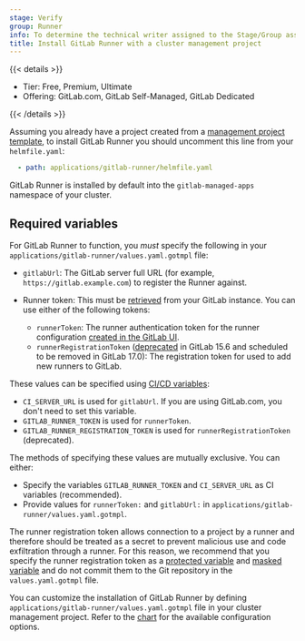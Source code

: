```yaml
---
stage: Verify
group: Runner
info: To determine the technical writer assigned to the Stage/Group associated with this page, see https://handbook.gitlab.com/handbook/product/ux/technical-writing/#assignments
title: Install GitLab Runner with a cluster management project
---
```


{{< details >}}

- Tier: Free, Premium, Ultimate
- Offering: GitLab.com, GitLab Self-Managed, GitLab Dedicated

{{< /details >}}

Assuming you already have a project created from a
[management project template](../../../../clusters/management_project_template.md), to install GitLab Runner you should
uncomment this line from your `helmfile.yaml`:

```yaml
  - path: applications/gitlab-runner/helmfile.yaml
```

GitLab Runner is installed by default into the `gitlab-managed-apps` namespace of your cluster.

## Required variables

For GitLab Runner to function, you _must_ specify the following in your
`applications/gitlab-runner/values.yaml.gotmpl` file:

- `gitlabUrl`: The GitLab server full URL (for example, `https://gitlab.example.com`)
  to register the Runner against.
- Runner token: This must be [retrieved](../../../../../ci/runners/_index.md) from your GitLab instance. You can use
  either of the following tokens:

  - `runnerToken`: The runner authentication token for the runner configuration [created in the GitLab UI](../../../../../ci/runners/runners_scope.md).
  - `runnerRegistrationToken` ([deprecated](https://gitlab.com/gitlab-org/gitlab/-/merge_requests/102681) in GitLab 15.6 and scheduled to be removed in GitLab 17.0): The registration token for used to add new runners to GitLab.

These values can be specified using [CI/CD variables](../../../../../ci/variables/_index.md):

- `CI_SERVER_URL` is used for `gitlabUrl`. If you are using GitLab.com, you don't need to set this variable.
- `GITLAB_RUNNER_TOKEN` is used for `runnerToken`.
- `GITLAB_RUNNER_REGISTRATION_TOKEN` is used for `runnerRegistrationToken` (deprecated).

The methods of specifying these values are mutually exclusive. You can either:

- Specify the variables `GITLAB_RUNNER_TOKEN` and `CI_SERVER_URL` as CI variables (recommended).
- Provide values for `runnerToken:` and `gitlabUrl:` in `applications/gitlab-runner/values.yaml.gotmpl`.

The runner registration token allows connection to a project by a runner and therefore should be treated as a secret to prevent malicious use and code exfiltration through a runner. For this reason, we recommend that you specify the runner registration token as a [protected variable](../../../../../ci/variables/_index.md#protect-a-cicd-variable) and [masked variable](../../../../../ci/variables/_index.md#mask-a-cicd-variable) and do not commit them to the Git repository in the `values.yaml.gotmpl` file.

You can customize the installation of GitLab Runner by defining
`applications/gitlab-runner/values.yaml.gotmpl` file in your cluster
management project. Refer to the
[chart](https://gitlab.com/gitlab-org/charts/gitlab-runner) for the
available configuration options.
